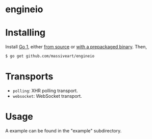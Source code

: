engineio
========

# Installing

Install [Go 1][3], either [from source][4] or [with a prepackaged binary][5].
Then,

```bash
$ go get github.com/massiveart/engineio
```

[3]: http://golang.org
[4]: http://golang.org/doc/install/source
[5]: http://golang.org/doc/install

# Transports

- `polling`: XHR polling transport.
- `websocket`: WebSocket transport.

# Usage

A example can be found in the "example" subdirectory.

